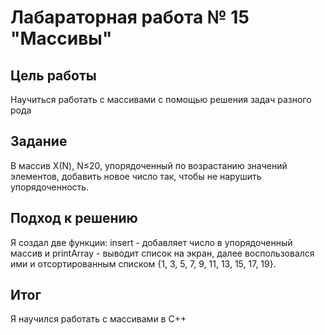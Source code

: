 # Лабараторная работа № 15 "Массивы"

## Цель работы
Научиться работать с массивами с помощью решения задач разного рода

## Задание
В массив Х(N), N≤20, упорядоченный по возрастанию значений элементов, добавить новое число так, чтобы не нарушить упорядоченность. 

## Подход к решению 
Я создал две функции: insert - добавляет число в упорядоченный массив и printArray - выводит список на экран, далее воспользовался ими и отсортированным списком {1, 3, 5, 7, 9, 11, 13, 15, 17, 19}. 
## Итог
Я научился работать с массивами в C++
